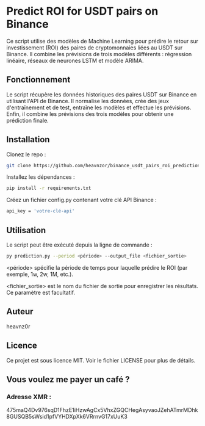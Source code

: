 
# Predict ROI for USDT pairs on Binance

Ce script utilise des modèles de Machine Learning pour prédire le retour sur investissement (ROI) des paires de cryptomonnaies liées au USDT sur Binance. Il combine les prévisions de trois modèles différents : régression linéaire, réseaux de neurones LSTM et modèle ARIMA.



## Fonctionnement

Le script récupère les données historiques des paires USDT sur Binance en utilisant l'API de Binance. Il normalise les données, crée des jeux d'entraînement et de test, entraîne les modèles et effectue les prévisions. Enfin, il combine les prévisions des trois modèles pour obtenir une prédiction finale.

## Installation


Clonez le repo :

```bash
git clone https://github.com/heavnzor/binance_usdt_pairs_roi_prediction
```

Installez les dépendances :

```bash
pip install -r requirements.txt
```

Créez un fichier config.py contenant votre clé API Binance :

```bash
api_key = 'votre-clé-api'
```


## Utilisation

Le script peut être exécuté depuis la ligne de commande :

```bash
py prediction.py --period <période> --output_file <fichier_sortie>
```

<période> spécifie la période de temps pour laquelle prédire le ROI (par exemple, 1w, 2w, 1M, etc.).

<fichier_sortie> est le nom du fichier de sortie pour enregistrer les résultats. Ce paramètre est facultatif.

## Auteur
heavnz0r

## Licence
Ce projet est sous licence MIT. Voir le fichier LICENSE pour plus de détails.

## Vous voulez me payer un café ?
### Adresse XMR : 
475maQ4Dv976sqD1FhzE1iHzwAgCx5VhxZGQCHegAsyvaoJZehATmrMDhk8GUSQB5sWsid1pfVYHDXpXk6VRrnvG17xUuK3
